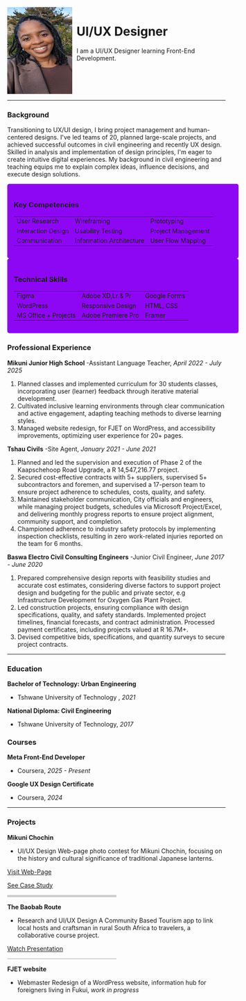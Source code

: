 <img src="PXL_20240217_064405796.jpg" alt="My Profile Picture" width="150" height="200" align="left" style="margin-right: 10px;">

# **UI/UX Designer**

I am a UI/UX Designer learning Front-End Development.

<br clear="left"> <hr>

### Background
Transitioning to UX/UI design, I bring project management and human-centered designs. I've led teams of 20, planned large-scale projects, and achieved successful outcomes in civil engineering and recently UX design. Skilled in analysis and implementation of design principles, I'm eager to create intuitive digital experiences. My background in civil engineering and teaching equips me to explain complex ideas, influence decisions, and execute design solutions.

<div style="background-color: #8E07F5; padding: 15px; border-radius: 5px; width:100%;">
  <h3>Key Competencies</h3>

|              |              |              |
| :----------- | :----------- | :----------- |
| User Research | Wireframing  | Prototyping    |
| Interaction Design | Usability Testing | Project Management |
| Communication | Information Architecture | User Flow Mapping |
</div>

<div style="background-color: #8E07F5; padding: 15px; border-radius: 5px;  width:100%;">
  <h3>Technical Skills</h3>
  
|               |               |               |
| :-------------| :-------------| :-------------|
| Figma| Adobe XD,Lr & Pr  | Google Forms   |
| WordPress  | Responsive Design | HTML, CSS  |
| MS Office + Projects | Adobe Premiere Pro   | Framer  |
</div>


### Professional Experience 
**Mikuni Junior High School**
-Assistant Language Teacher, *April 2022 - July 2025*
1. Planned classes and implemented curriculum for 30 students classes, incorporating user (learner) feedback through iterative material development.
2. Cultivated inclusive learning environments through clear communication and active engagement, adapting teaching methods to diverse learning styles. 
3. Managed website redesign, for FJET on WordPress, and accessibility improvements, optimizing user experience for 20+ pages.

**Tshau Civils**
-Site Agent, *January 2021 - June 2021*
1. Planned and led the supervision and execution of Phase 2 of the Kaapschehoop Road Upgrade, a R 14,547,216.77 project. 
2. Secured cost-effective contracts with 5+ suppliers, supervised 5+ subcontractors and foremen, and supervised a 17-person team to ensure project adherence to schedules, costs, quality, and safety.
3. Maintained stakeholder communication, City officials and engineers, while managing project budgets, schedules via Microsoft Project/Excel, and delivering monthly progress reports to ensure project alignment, community support, and completion.
4. Championed adherence to industry safety protocols by implementing inspection checklists, resulting in zero work-related injuries reported on the team for 6 months.

**Baswa Electro Civil Consulting Engineers**
-Junior Civil Engineer, *June 2017 - June 2020*
1. Prepared comprehensive design reports with feasibility studies and accurate cost estimates, considering diverse factors to support project design and budgeting for the public and private sector, e.g Infrastructure Development for Oxygen Gas Plant Project.
2. Led construction projects, ensuring compliance with design specifications, quality, and safety standards. Implemented project timelines, financial forecasts, and contract administration. Processed payment certificates, including projects valued at R 16.7M+.
3. Devised competitive bids, specifications, and quantity surveys to secure project contracts.

---

### Education
**Bachelor of Technology: Urban  Engineering**
- Tshwane University of Technology , *2021*
  
**National Diploma: Civil Engineering**
- Tshwane University of Technology, *2017*

### Courses
**Meta Front-End Developer**
- Coursera, *2025 - Present*
  
**Google UX Design Certificate**
- Coursera, *2024*
  
---

### Projects
**Mikuni Chochin**
- UI/UX Design 
Web-page photo contest for Mikuni Chochin, focusing on the history and cultural significance of traditional Japanese lanterns.

<a href="https://www.mikuniminato.com/en">Visit Web-Page</a>

<a href="https://www.behance.net/gallery/206919081/UXUI-Web-App-Case-Study">See Case Study </a>

<div style="border-top: 5px solid #ccc; margin: 10px 0; width: 50%;"></div>


**The Baobab Route**
- Research and UI/UX Design 
A Community Based Tourism app to link local hosts and craftsman in rural South Africa to travelers, a collaborative course project.

<a href="https://www.youtube.com/watch?v=sbUC9U0ZIw8"> Watch Presentation </a>

<div style="border-top: 2px solid #ccc; margin: 10px 0; width: 50%;"></div>


**FJET website**
- Webmaster
Redesign of a WordPress website, information hub for foreigners living in Fukui, *work in progress*




